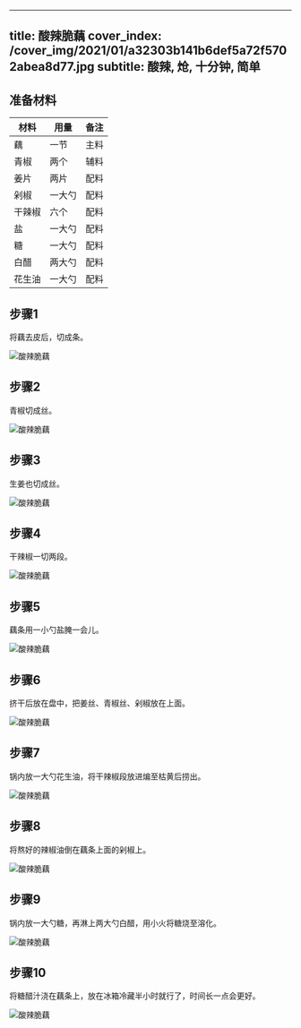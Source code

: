 
---
title: 酸辣脆藕
cover_index: /cover_img/2021/01/a32303b141b6def5a72f5702abea8d77.jpg
subtitle: 酸辣, 炝, 十分钟, 简单
---

## 准备材料

| 材料     | 用量 | 备注|
| ------- | ----- | --- |
| 藕 | 一节| 主料 |
| 青椒 | 两个| 辅料 |
| 姜片 | 两片| 配料 |
| 剁椒 | 一大勺| 配料 |
| 干辣椒 | 六个| 配料 |
| 盐 | 一大勺| 配料 |
| 糖 | 一大勺| 配料 |
| 白醋 | 两大勺| 配料 |
| 花生油 | 一大勺| 配料 |

## 步骤1

将藕去皮后，切成条。

![酸辣脆藕](https://i8.meishichina.com/attachment/recipe/201010/201010131421526.jpg?x-oss-process=style/p320) 

## 步骤2

青椒切成丝。

![酸辣脆藕](https://i8.meishichina.com/attachment/recipe/201010/201010131423065.jpg?x-oss-process=style/p320) 

## 步骤3

生姜也切成丝。

![酸辣脆藕](https://i8.meishichina.com/attachment/recipe/201010/201010131425001.jpg?x-oss-process=style/p320) 

## 步骤4

干辣椒一切两段。

![酸辣脆藕](https://i8.meishichina.com/attachment/recipe/201010/201010131425588.jpg?x-oss-process=style/p320) 

## 步骤5

藕条用一小勺盐腌一会儿。

![酸辣脆藕](https://i8.meishichina.com/attachment/recipe/201010/201010131427245.jpg?x-oss-process=style/p320) 

## 步骤6

挤干后放在盘中，把姜丝、青椒丝、剁椒放在上面。

![酸辣脆藕](https://i8.meishichina.com/attachment/recipe/201010/201010131428417.jpg?x-oss-process=style/p320) 

## 步骤7

锅内放一大勺花生油，将干辣椒段放进煸至枯黄后捞出。

![酸辣脆藕](https://i8.meishichina.com/attachment/recipe/201010/201010131430145.jpg?x-oss-process=style/p320) 

## 步骤8

将熬好的辣椒油倒在藕条上面的剁椒上。

![酸辣脆藕](https://i8.meishichina.com/attachment/recipe/201010/201010131431442.jpg?x-oss-process=style/p320) 

## 步骤9

锅内放一大勺糖，再淋上两大勺白醋，用小火将糖烧至溶化。

![酸辣脆藕](https://i8.meishichina.com/attachment/recipe/201010/201010131434452.jpg?x-oss-process=style/p320) 

## 步骤10

将糖醋汁浇在藕条上，放在冰箱冷藏半小时就行了，时间长一点会更好。

![酸辣脆藕](https://i8.meishichina.com/attachment/recipe/201010/201010131435598.jpg?x-oss-process=style/p320) 

